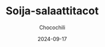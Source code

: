 ---
title: "Soija-salaattitacot"
image: "https://vegaanibotti.lauravuo.me/2024/09/2024-09-17_small.png"
date: 2024-09-17
receipt_url: "https://chocochili.net/2013/04/soija-salaattitacot/"
author: "Chocochili"
---
